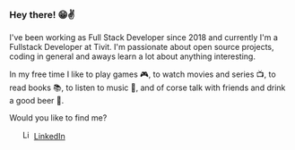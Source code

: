 
### Hey there! 😁:v:

I've been working as Full Stack Developer since 2018 and currently I'm a Fullstack Developer at Tivit. I'm passionate about open source projects, coding in general and aways learn a lot about anything interesting.

In my free time I like to play games 🎮, to watch movies and series 📺, to read books 📚, to listen to music 🎵, and of corse talk with friends and drink a good beer 🍺.

Would you like to find me?

<ul
  <li>
    <img src="https://user-images.githubusercontent.com/3603793/87078013-6b09a380-c1fa-11ea-9ca0-6789b1cafb1c.png" width="16" alt="Linkedin"> 
    <a href="https://www.linkedin.com/in/felipe-cortes-558791124/" target="_blank" title="My LinkedIn">LinkedIn</a>
  </li>
</ul>
